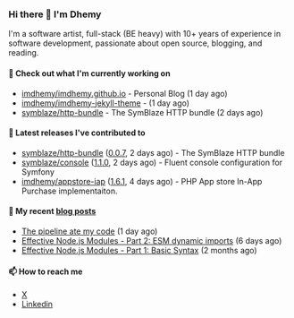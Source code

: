 ### Hi there 👋 I'm Dhemy

I'm a software artist, full-stack (BE heavy) with 10+ years of experience in software development,
passionate about open source, blogging, and reading.

#### 👷 Check out what I'm currently working on

- [imdhemy/imdhemy.github.io](https://github.com/imdhemy/imdhemy.github.io) - Personal Blog (1 day ago)
- [imdhemy/imdhemy-jekyll-theme](https://github.com/imdhemy/imdhemy-jekyll-theme) -  (1 day ago)
- [symblaze/http-bundle](https://github.com/symblaze/http-bundle) - The SymBlaze HTTP bundle (2 days ago)

#### 🔭 Latest releases I've contributed to

- [symblaze/http-bundle](https://github.com/symblaze/http-bundle) ([0.0.7](https://github.com/symblaze/http-bundle/releases/tag/0.0.7), 2 days ago) - The SymBlaze HTTP bundle
- [symblaze/console](https://github.com/symblaze/console) ([1.1.0](https://github.com/symblaze/console/releases/tag/1.1.0), 2 days ago) - Fluent console configuration for Symfony
- [imdhemy/appstore-iap](https://github.com/imdhemy/appstore-iap) ([1.6.1](https://github.com/imdhemy/appstore-iap/releases/tag/1.6.1), 4 days ago) - PHP App store In-App Purchase implementaiton.

#### 📜 My recent [blog posts](https://imdhemy.com/)

- [The pipeline ate my code](https://imdhemy.com/blog/generic/the-pipeline-ate-my-code.html) (1 day ago)
- [Effective Node.js Modules - Part 2: ESM dynamic imports](https://imdhemy.com/blog/nodejs/esm-dynamic-imports.html) (6 days ago)
- [Effective Node.js Modules - Part 1: Basic Syntax](https://imdhemy.com/blog/nodejs/effective-nodejs-modules-part-1.html) (2 months ago)

#### 📫 How to reach me

- [X](https://twitter.com/imdhemy)
- [Linkedin](https://linkedin.com/in/imdhemy)

